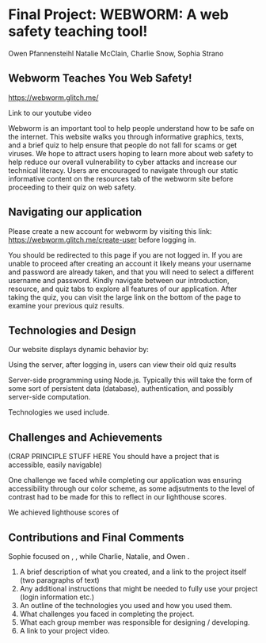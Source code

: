 # Final Project: WEBWORM: A web safety teaching tool! 

Owen Pfannensteihl Natalie McClain, Charlie Snow, Sophia Strano

## Webworm Teaches You Web Safety! 

https://webworm.glitch.me/

Link to our youtube video

Webworm is an important tool to help people understand how to be safe on the internet. This website walks you through  informative graphics, texts, and a brief quiz to help ensure that people do not fall for scams or get viruses.
We hope to attract users hoping to learn more about web safety to help reduce our overall vulnerability to cyber attacks and increase our technical literacy.
Users are encouraged to navigate through our static informative content on the resources tab of the webworm site before proceeding to their quiz on web safety.

## Navigating our application

Please create a new account for webworm by visiting this link: https://webworm.glitch.me/create-user before logging in. 

You should be redirected to this page if you are not logged in. If you are unable to proceed after creating an account it likely means your username and password are already taken, and that you will need to select a different username and password. Kindly navigate between our introduction, resource, and quiz tabs to explore all features of our application. After taking the quiz, you can visit the large link on the bottom of the page to examine your previous quiz results. 

## Technologies and Design 
Our website displays dynamic behavior by:

Using the server, after logging in, users can view their old quiz results 

Server-side programming using Node.js. Typically this will take the form of some sort of persistent data 
(database), authentication, and possibly server-side computation.

Technologies we used include. 

## Challenges and Achievements

(CRAP PRINCIPLE STUFF HERE You should have a project that is accessible, easily navigable)

One challenge we faced while completing our application was ensuring accessibility through our color scheme, as some adjsutments to the level of contrast had to be made for this to reflect in our lighthouse scores. 

We achieved lighthouse scores of 

## Contributions and Final Comments

Sophie focused on , ,  while Charlie, Natalie, and Owen    . 


1. A brief description of what you created, and a link to the project itself (two paragraphs of text)
2. Any additional instructions that might be needed to fully use your project (login information etc.)
3. An outline of the technologies you used and how you used them.
4. What challenges you faced in completing the project.
5. What each group member was responsible for designing / developing.
6. A link to your project video.

